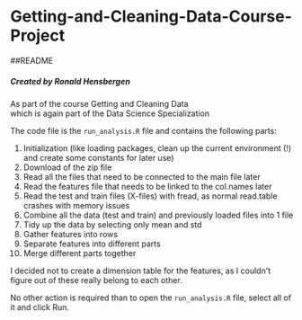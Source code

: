 # Getting-and-Cleaning-Data-Course-Project

##README

##### Created by Ronald Hensbergen  
As part of the course Getting and Cleaning Data  
which is again part of the Data Science Specialization

The code file is the `run_analysis.R` file and contains the following parts:  
1. Initialization (like loading packages, clean up the current environment (!) and create some constants for later use)  
2. Download of the zip file  
3. Read all the files that need to be connected to the main file later  
4. Read the features file that needs to be linked to the col.names later  
5. Read the test and train files (X-files) with fread, as normal read.table crashes with memory issues  
6. Combine all the data (test and train) and previously loaded files into 1 file  
7. Tidy up the data by selecting only mean and std  
8. Gather features into rows  
9. Separate features into different parts  
10. Merge different parts together  

I decided not to create a dimension table for the features, as I couldn't figure out of these really belong to each other.

No other action is required than to open the `run_analysis.R` file, select all of it and click Run.
